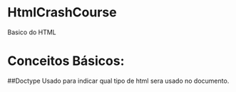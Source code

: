 # HtmlCrashCourse
Basico do HTML
# Conceitos Básicos:
##Doctype 
Usado para indicar qual tipo de html sera usado no documento.
